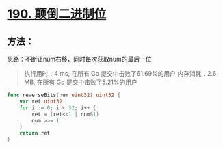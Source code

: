 # [190. 颠倒二进制位](https://leetcode-cn.com/problems/reverse-bits/)

## 方法：

思路：不断让num右移，同时每次获取num的最后一位


> 执行用时：4 ms, 在所有 Go 提交中击败了61.69%的用户
> 		内存消耗：2.6 MB, 在所有 Go 提交中击败了5.21%的用户


```go
func reverseBits(num uint32) uint32 {
	var ret uint32
	for i := 0; i < 32; i++ {
		ret = (ret<<1 | num&1)
		num >>= 1
	}
	return ret
}
```


